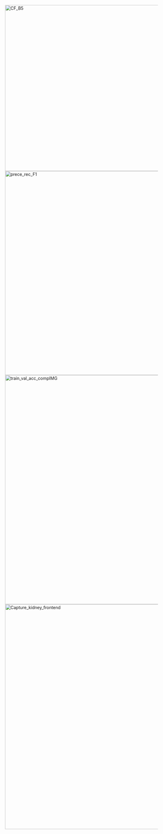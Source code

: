 <img width="658" height="547" alt="CF_B5" src="https://github.com/user-attachments/assets/8b3c4e08-8123-42a8-950b-43775f6884c7" />

<img width="1183" height="672" alt="prece_rec_F1" src="https://github.com/user-attachments/assets/d84e7678-1fc7-417d-901c-71fb09136f91" />

<img width="1295" height="755" alt="train_val_acc_compIMG" src="https://github.com/user-attachments/assets/b8ac305d-ba6a-4c32-933b-bdbc5369a403" />

<img width="1600" height="741" alt="Capture_kidney_frontend" src="https://github.com/user-attachments/assets/6b448c2e-281e-417e-b2b4-3baa1f2b6b48" />
